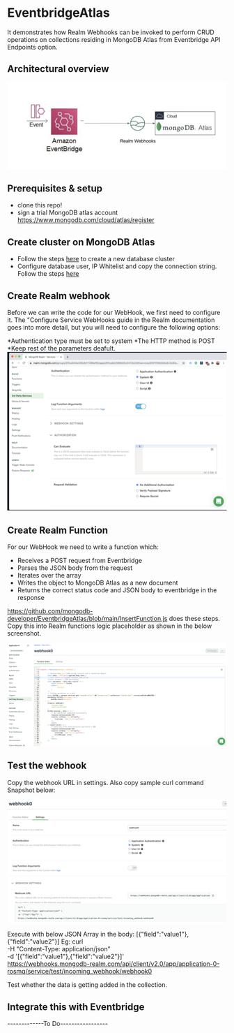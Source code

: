 # EventbridgeAtlas

It demonstrates how Realm Webhooks can be invoked to perform CRUD operations on collections residing in MongoDB Atlas from Eventbridge API Endpoints option. 

## Architectural overview
![Architecture](/images/Architecture1.png)


## Prerequisites & setup
- clone this repo!
- sign a trial MongoDB atlas account https://www.mongodb.com/cloud/atlas/register

## Create cluster on MongoDB Atlas
* Follow the steps [here](https://docs.atlas.mongodb.com/tutorial/create-new-cluster)  to create a new database cluster
* Configure database user, IP Whitelist and copy the connection string. Follow the steps [here](https://docs.atlas.mongodb.com/driver-connection)

## Create Realm webhook
Before we can write the code for our WebHook, we first need to configure it. The "Configure Service WebHooks guide in the Realm documentation goes into more detail, but you will need to configure the following options:

*Authentication type must be set to system
*The HTTP method is POST
*Keep rest of the parameters deafult.
![ConfigureWebhook](/images/RealmWebhook.png)

## Create Realm Function
For our WebHook we need to write a function which:

* Receives a POST request from Eventbridge
* Parses the JSON body from the request
* Iterates over the array
* Writes the object to MongoDB Atlas as a new document
* Returns the correct status code and JSON body to eventbridge in the response

https://github.com/mongodb-developer/EventbridgeAtlas/blob/main/InsertFunction.js does these steps. Copy this into Realm functions logic placeholder as shown in the below screenshot. 

![CreateFunction](/images/RealmFunction.png)

## Test the webhook

Copy the webhook URL in settings. Also copy sample curl command Snapshot below:

![WebhookURL](/images/WebhookURL.png)

Execute with below JSON Array in the body:
[{"field":"value1"},{"field":"value2"}]
Eg: 
curl \
-H "Content-Type: application/json" \
-d '[{"field":"value1"},{"field":"value2"}]' \
https://webhooks.mongodb-realm.com/api/client/v2.0/app/application-0-rosmq/service/test/incoming_webhook/webhook0

Test whether the data is getting added in the collection. 


## Integrate this with Eventbridge

-------------To Do-----------------




